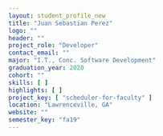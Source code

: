 ```yaml
---
layout: student_profile_new
title: "Juan Sebastian Perez"
logo: ""
header: ""
project_role: "Developer"
contact_email: ""
major: "I.T., Conc. Software Development"
graduation_year: 2020
cohort: ""
skills: [ ]
highlights: [ ]
project_key: [ "scheduler-for-faculty" ]
location: "Lawrenceville, GA"
website: ""
semester_key: "fa19"
---
```

